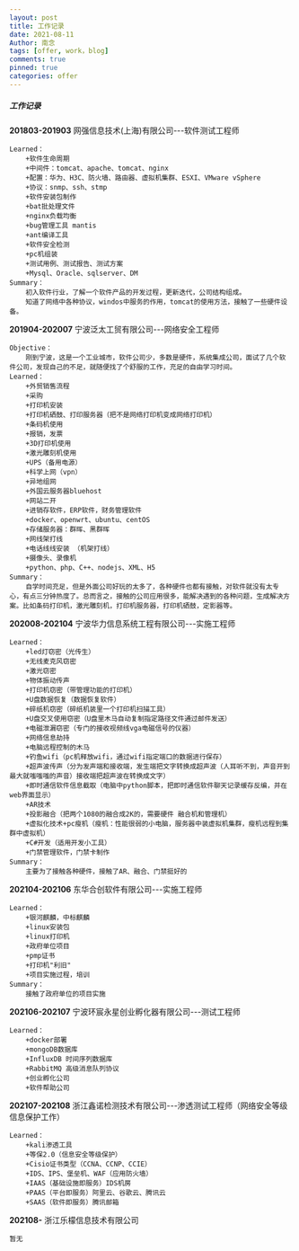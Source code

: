 ```yaml
---
layout: post
title: 工作记录
date: 2021-08-11
Author: 南念
tags: [offer, work，blog]
comments: true
pinned: true
categories: offer
---
```


##### 工作记录

**201803-201903**	网强信息技术(上海)有限公司---软件测试工程师

```
Learned：
	+软件生命周期
	+中间件：tomcat、apache、tomcat、nginx
	+配置：华为、H3C、防火墙、路由器、虚拟机集群、ESXI、VMware vSphere
	+协议：snmp、ssh、stmp
	+软件安装包制作
	+bat批处理文件
	+nginx负载均衡
	+bug管理工具 mantis
	+ant编译工具
	+软件安全检测
	+pc机组装
	+测试用例、测试报告、测试方案
	+Mysql、Oracle、sqlserver、DM
Summary：
	初入软件行业，了解一个软件产品的开发过程，更新迭代，公司结构组成。
	知道了网络中各种协议，windos中服务的作用，tomcat的使用方法，接触了一些硬件设备。
```

<!-- more -->

**201904-202007**	宁波泛太工贸有限公司---网络安全工程师

```
Objective：
	刚到宁波，这是一个工业城市，软件公司少，多数是硬件，系统集成公司，面试了几个软件公司，发现自己的不足，就随便找了个舒服的工作，充足的自由学习时间。
Learned：
	+外贸销售流程
	+采购
	+打印机安装
	+打印机硒鼓、打印服务器（把不是网络打印机变成网络打印机）
	+条码机使用
	+报销，发票
	+3D打印机使用
	+激光雕刻机使用
	+UPS（备用电源）
	+科学上网（vpn）
	+异地组网
	+外国云服务器bluehost
	+网站二开
	+进销存软件，ERP软件，财务管理软件
	+docker、openwrt、ubuntu、centOS
	+存储服务器：群晖、黑群晖
	+网线架打线
	+电话线线安装 （机架打线）
	+摄像头、录像机
	+python、php、C++、nodejs、XML、H5
Summary：
	自学时间充足，但是外面公司好玩的太多了，各种硬件也都有接触，对软件就没有太专心，有点三分钟热度了。总而言之，接触的公司应用很多，能解决遇到的各种问题，生成解决方案。比如条码打印机，激光雕刻机，打印机服务器，打印机硒鼓，定影器等。
```

**202008-202104**	宁波华力信息系统工程有限公司---实施工程师

```
Learned：
	+led灯窃密（光传生）
	+无线麦克风窃密
	+激光窃密
	+物体振动传声
	+打印机窃密（带管理功能的打印机）
	+U盘数据恢复（数据恢复软件）
	+碎纸机窃密（碎纸机装里一个打印机扫描工具）
	+U盘交叉使用窃密（U盘里木马自动复制指定路径文件通过邮件发送）
	+电磁泄漏窃密（专门的接收视频线vga电磁信号的仪器）
	+网络信息劫持
	+电脑远程控制的木马
	+钓鱼wifi（pc机释放wifi，通过wifi指定端口的数据进行保存）
	+超声波传声（分为发声端和接收端，发生端把文字转换成超声波（人耳听不到，声音开到最大就嗤嗤嗤的声音）接收端把超声波在转换成文字）
	+即时通信软件信息截取（电脑中python脚本，把即时通信软件聊天记录缓存反编，并在web界面显示）
	+AR技术
	+投影融合（把两个1080的融合成2K的，需要硬件 融合机和管理机）
	+虚拟化技术+pc瘦机（瘦机：性能很弱的小电脑，服务器中装虚拟机集群，瘦机远程到集群中虚拟机）
	+C#开发（适用开发小工具）
	+门禁管理软件，门禁卡制作
Summary：
	主要为了接触各种硬件，接触了AR、融合、门禁挺好的
```



**202104-202106**	东华合创软件有限公司---实施工程师

```
Learned：
	+银河麒麟，中标麒麟
	+linux安装包
	+linux打印机
	+政府单位项目
	+pmp证书
	+打印机"利旧"
	+项目实施过程，培训
Summary：
	接触了政府单位的项目实施
```



**202106-202107**	宁波环宸永星创业孵化器有限公司---测试工程师

```
Learned：
	+docker部署
	+mongoDB数据库
	+InfluxDB 时间序列数据库
	+RabbitMQ 高级消息队列协议
	+创业孵化公司
	+软件帮助公司
```



**202107-202108**	浙江鑫诺检测技术有限公司---渗透测试工程师（网络安全等级信息保护工作）

```
Learned：
	+kali渗透工具
	+等保2.0（信息安全等级保护）
	+Cisio证书类型（CCNA、CCNP、CCIE）
	+IDS、IPS、堡垒机、WAF（应用防火墙）
	+IAAS（基础设施即服务）IDS机房
	+PAAS（平台即服务）阿里云、谷歌云、腾讯云
	+SAAS（软件即服务）腾讯邮箱
```



**202108-**				 浙江乐檬信息技术有限公司

```
暂无
```







